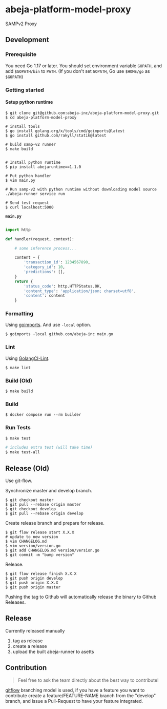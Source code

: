 # abeja-platform-model-proxy

SAMPv2 Proxy

## Development

### Prerequisite

You need Go 1.17 or later.
You should set environment variable `GOPATH`, and add `$GOPATH/bin` to `PATH`.
(If you don't set `GOPATH`, Go use `$HOME/go` as `$GOPATH`)

### Getting started

#### Setup python runtime

```
$ git clone git@github.com:abeja-inc/abeja-platform-model-proxy.git
$ cd abeja-platform-model-proxy

# install tools
$ go install golang.org/x/tools/cmd/goimports@latest
$ go install github.com/rakyll/statik@latest

# build samp-v2 runner
$ make build


# Install python runtime
$ pip install abejaruntime==1.1.0

# Put python handler
$ vim main.py

# Run samp-v2 with python runtime without downloading model source
./abeja-runner service run

# Send test request
$ curl localhost:5000

```

**`main.py`**

```python

import http

def handler(request, context):

    # some inference process...

    content = {
        'transaction_id': 1234567890,
        'category_id': 10,
        'predictions': [],
    }
    return {
        'status_code': http.HTTPStatus.OK,
        'content_type': 'application/json; charset=utf8',
        'content': content
    }
```

### Formatting

Using [goimports](https://godoc.org/golang.org/x/tools/cmd/goimports).
And use `-local` option.

```
$ goimports -local github.com/abeja-inc main.go
```

### Lint

Using [GolangCI-Lint](https://github.com/golangci/golangci-lint).

```
$ make lint
```

### Build (Old)

```
$ make build
```

### Build

```
$ docker compose run --rm builder
```

### Run Tests

```bash
$ make test

# includes extra test (will take time)
$ make test-all
```

## Release (Old)

Use git-flow.

Synchronize master and develop branch.

```
$ git checkout master
$ git pull --rebase origin master
$ git checkout develop
$ git pull --rebase origin develop
```

Create release branch and prepare for release.

```
$ git flow release start X.X.X
# update to new version
$ vim CHANGELOG.md
$ vim version/version.go
$ git add CHANGELOG.md version/version.go
$ git commit -m "bump version"
```

Release.

```
$ git flow release finish X.X.X
$ git push origin develop
$ git push origin X.X.X
$ git push origin master
```

Pushing the tag to Github will automatically release the binary to Github Releases.

## Release

Currently released manually

1. tag as release
1. create a release
1. upload the built abeja-runner to asetts

## Contribution

> Feel free to ask the team directly about the best way to contribute!

[gitflow](https://github.com/nvie/gitflow) branching model is used, if you have a feature you want to contribute create a feature/FEATURE-NAME branch from the "develop" branch, and issue a Pull-Request to have your feature integrated.
